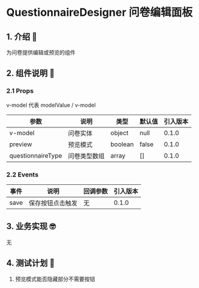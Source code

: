 # QuestionnaireDesigner 问卷编辑面板

## 1. 介绍 🤔

为问卷提供编辑或预览的组件

## 2. 组件说明 🥳

### 2.1 Props

v-model 代表 modelValue / v-model

| 参数              | 说明         | 类型    | 默认值    | 引入版本 |
| ----------------- | ------------ | ------- | --------- | -------- |
| v-model           | 问卷实体     | object  | null | 0.1.0    |
| preview           | 预览模式     | boolean | false     | 0.1.0    |
| questionnaireType | 问卷类型数组 | array   | []        | 0.1.0    |

### 2.2 Events

| 事件 | 说明             | 回调参数 | 引入版本 |
| ---- | ---------------- | -------- | -------- |
| save | 保存按钮点击触发 | 无       | 0.1.0    |

## 3. 业务实现 🤓

无

## 4. 测试计划 👻

1. 预览模式能否隐藏部分不需要按钮
